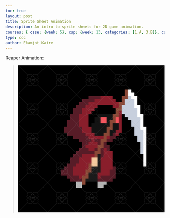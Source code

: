 ```yaml
---
toc: true
layout: post
title: Sprite Sheet Animation
description: An intro to sprite sheets for 2D game animation.
courses: { csse: {week: 5}, csp: {week: 13, categories: [1.A, 3.B]}, csa: {week: 3} }
type: ccc
author: Ekamjot Kaire
---
```


Reaper Animation:
> ![](https://github.com/abi1961/csse_repo2/blob/dfe88e7d04a1d90adf705a7f7b38e70b8ee5837b/animation/Preview/Preview%20GIF/HostileAttackReaper.gif)
